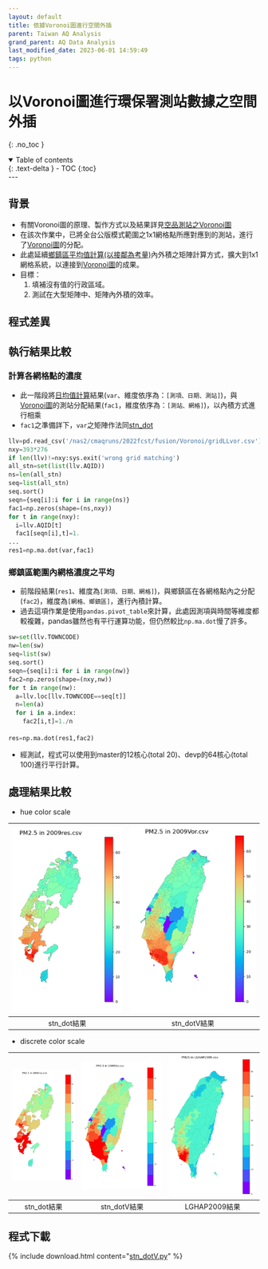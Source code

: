 ```yaml
---
layout: default
title: 依據Voronoi圖進行空間外插
parent: Taiwan AQ Analysis
grand_parent: AQ Data Analysis
last_modified_date: 2023-06-01 14:59:49
tags: python
---
```


# 以Voronoi圖進行環保署測站數據之空間外插
{: .no_toc }

<details open markdown="block">
  <summary>
    Table of contents
  </summary>
  {: .text-delta }
- TOC
{:toc}
</details>
---

## 背景

- 有關Voronoi圖的原理、製作方式以及結果詳見[空品測站之Voronoi圖][Voronoi]
- 在該次作業中，已將全台公版模式範圍之1x1網格點所應對應到的測站，進行了[Voronoi圖][Voronoi]的分配。
- 此處延續[鄉鎮區平均值計算(以接鄰為考量)][stn_dot]內外積之矩陣計算方式，擴大到1x1網格系統，以連接到[Voronoi圖][Voronoi]的成果。
- 目標：
  1. 填補沒有值的行政區域。
  2. 測試在大型矩陣中、矩陣內外積的效率。

## 程式差異

## 執行結果比較

### 計算各網格點的濃度

- 此一階段將[日均值計算][daymean]結果(`var`、維度依序為：`[測項、日期、測站]`)，與[Voronoi圖][Voronoi]的測站分配結果(`fac1`，維度依序為：`[測站、網格]`)，以內積方式進行相乘
- `fac1`之準備詳下，`var`之矩陣作法同[stn_dot][stn_dot]

```python
llv=pd.read_csv('/nas2/cmaqruns/2022fcst/fusion/Voronoi/gridLLvor.csv')
nxy=393*276
if len(llv)!=nxy:sys.exit('wrong grid matching')
all_stn=set(list(llv.AQID))
ns=len(all_stn)
seq=list(all_stn)
seq.sort()
seqn={seq[i]:i for i in range(ns)}
fac1=np.zeros(shape=(ns,nxy))
for t in range(nxy):
  i=llv.AQID[t]
  fac1[seqn[i],t]=1.
...
res1=np.ma.dot(var,fac1)
```

### 鄉鎮區範圍內網格濃度之平均

- 前階段結果(`res1`、維度為`[測項、日期、網格]`)，與鄉鎮區在各網格點內之分配(`fac2`)，維度為`[網格、鄉鎮區]`，進行內積計算。
- 過去這項作業是使用`pandas.pivot_table`來計算，此處因測項與時間等維度都較複雜，pandas雖然也有平行運算功能，但仍然較比`np.ma.dot`慢了許多。

```python
sw=set(llv.TOWNCODE)
nw=len(sw)
seq=list(sw)
seq.sort()
seqn={seq[i]:i for i in range(nw)}
fac2=np.zeros(shape=(nxy,nw))
for t in range(nw):
  a=llv.loc[llv.TOWNCODE==seq[t]]
  n=len(a)
  for i in a.index:
    fac2[i,t]=1./n

res=np.ma.dot(res1,fac2)
```

- 經測試，程式可以使用到master的12核心(total 20)、devp的64核心(total 100)進行平行計算。

## 處理結果比較

- hue color scale

|![](https://github.com/sinotec2/Focus-on-Air-Quality/raw/main/attachments/2023-06-01-14-56-35.png)|![](https://github.com/sinotec2/Focus-on-Air-Quality/raw/main/attachments/2023-06-01-14-53-38.png)|
|:-:|:-:|
|stn_dot結果|stn_dotV結果|

- discrete color scale

|![](https://github.com/sinotec2/Focus-on-Air-Quality/raw/main/attachments/2023-06-02-10-14-33.png)|![](https://github.com/sinotec2/Focus-on-Air-Quality/raw/main/attachments/2023-06-02-10-19-25.png)|![](https://github.com/sinotec2/Focus-on-Air-Quality/raw/main/attachments/2023-06-02-10-24-20.png)|
|:-:|:-:|:-:|
|stn_dot結果|stn_dotV結果|LGHAP2009結果|

## 程式下載

{% include download.html content="[stn_dotV.py](https://github.com/sinotec2/Focus-on-Air-Quality/blob/main/AQana/TWNAQ/stn_dotV.py)" %}

[Voronoi]: https://sinotec2.github.io/Focus-on-Air-Quality/utilities/GIS/Voronoi/ "空品測站之Voronoi圖"
[stn_dot]: https://sinotec2.github.io/Focus-on-Air-Quality/AQana/TWNAQ/stn_dot/ "環保署測站數據鄉鎮區平均值之計算"
[daymean]: https://sinotec2.github.io/Focus-on-Air-Quality/AQana/TWNAQ/daymean/ "環保署測站數據日均值之計算"
